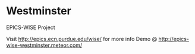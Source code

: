 # Westminster

EPICS-WISE Project

Visit http://epics.ecn.purdue.edu/wise/ for more info
Demo @ http://epics-wise-westminster.meteor.com/
